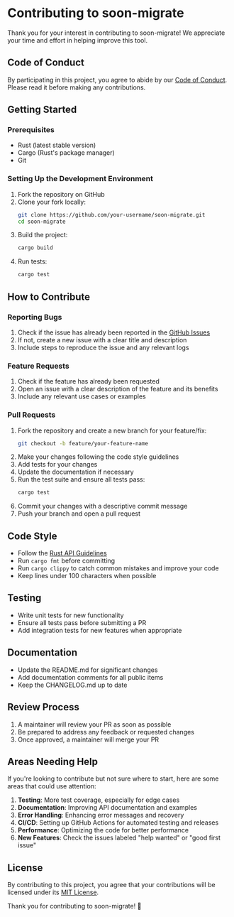 # Contributing to soon-migrate

Thank you for your interest in contributing to soon-migrate! We appreciate your time and effort in helping improve this tool.

## Code of Conduct

By participating in this project, you agree to abide by our [Code of Conduct](CODE_OF_CONDUCT.md). Please read it before making any contributions.

## Getting Started

### Prerequisites

- Rust (latest stable version)
- Cargo (Rust's package manager)
- Git

### Setting Up the Development Environment

1. Fork the repository on GitHub
2. Clone your fork locally:
   ```bash
   git clone https://github.com/your-username/soon-migrate.git
   cd soon-migrate
   ```
3. Build the project:
   ```bash
   cargo build
   ```
4. Run tests:
   ```bash
   cargo test
   ```

## How to Contribute

### Reporting Bugs

1. Check if the issue has already been reported in the [GitHub Issues](https://github.com/akshatcoder-hash/soon-migrate/issues)
2. If not, create a new issue with a clear title and description
3. Include steps to reproduce the issue and any relevant logs

### Feature Requests

1. Check if the feature has already been requested
2. Open an issue with a clear description of the feature and its benefits
3. Include any relevant use cases or examples

### Pull Requests

1. Fork the repository and create a new branch for your feature/fix:
   ```bash
   git checkout -b feature/your-feature-name
   ```
2. Make your changes following the code style guidelines
3. Add tests for your changes
4. Update the documentation if necessary
5. Run the test suite and ensure all tests pass:
   ```bash
   cargo test
   ```
6. Commit your changes with a descriptive commit message
7. Push your branch and open a pull request

## Code Style

- Follow the [Rust API Guidelines](https://rust-lang.github.io/api-guidelines/)
- Run `cargo fmt` before committing
- Run `cargo clippy` to catch common mistakes and improve your code
- Keep lines under 100 characters when possible

## Testing

- Write unit tests for new functionality
- Ensure all tests pass before submitting a PR
- Add integration tests for new features when appropriate

## Documentation

- Update the README.md for significant changes
- Add documentation comments for all public items
- Keep the CHANGELOG.md up to date

## Review Process

1. A maintainer will review your PR as soon as possible
2. Be prepared to address any feedback or requested changes
3. Once approved, a maintainer will merge your PR

## Areas Needing Help

If you're looking to contribute but not sure where to start, here are some areas that could use attention:

1. **Testing**: More test coverage, especially for edge cases
2. **Documentation**: Improving API documentation and examples
3. **Error Handling**: Enhancing error messages and recovery
4. **CI/CD**: Setting up GitHub Actions for automated testing and releases
5. **Performance**: Optimizing the code for better performance
6. **New Features**: Check the issues labeled "help wanted" or "good first issue"

## License

By contributing to this project, you agree that your contributions will be licensed under its [MIT License](LICENSE).

Thank you for contributing to soon-migrate! 🚀
